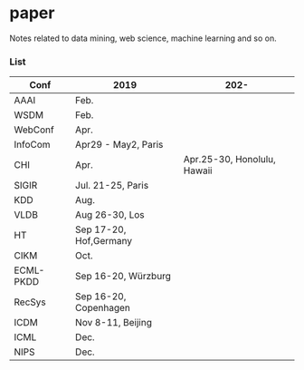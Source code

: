 # paper
Notes related to data mining, web science, machine learning and so on.

### List

|Conf|2019|202-|
|---|---|---|
|AAAI|Feb.||
|WSDM|Feb.||
|WebConf|Apr.||
|InfoCom|Apr29 - May2, Paris||
|CHI|Apr.|Apr.25-30, Honolulu, Hawaii|
|SIGIR|Jul. 21-25, Paris|
|KDD|Aug.|
|VLDB|Aug 26-30, Los|
|HT|Sep 17-20, Hof,Germany|
|CIKM|Oct.|
|ECML-PKDD|Sep 16-20, Würzburg|
|RecSys|Sep 16-20, Copenhagen|
|ICDM|Nov 8-11, Beijing|
|ICML|Dec.|
|NIPS|Dec.|
